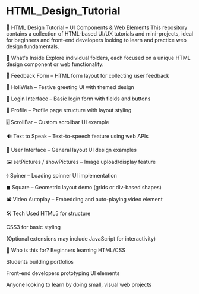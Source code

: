 # HTML_Design_Tutorial

🎨 HTML Design Tutorial – UI Components & Web Elements
This repository contains a collection of HTML-based UI/UX tutorials and mini-projects, ideal for beginners and front-end developers looking to learn and practice web design fundamentals.

🔹 What's Inside
Explore individual folders, each focused on a unique HTML design component or web functionality:

📝 Feedback Form – HTML form layout for collecting user feedback

🌈 HoliWish – Festive greeting UI with themed design

🔐 Login Interface – Basic login form with fields and buttons

👤 Profile – Profile page structure with layout styling

🎚 ScrollBar – Custom scrollbar UI example

🔊 Text to Speak – Text-to-speech feature using web APIs

🧩 User Interface – General layout UI design examples

🖼 setPictures / showPictures – Image upload/display feature

🌀 Spiner – Loading spinner UI implementation

◼ Square – Geometric layout demo (grids or div-based shapes)

📽 Video Autoplay – Embedding and auto-playing video element

🛠 Tech Used
HTML5 for structure

CSS3 for basic styling

(Optional extensions may include JavaScript for interactivity)

📌 Who is this for?
Beginners learning HTML/CSS

Students building portfolios

Front-end developers prototyping UI elements

Anyone looking to learn by doing small, visual web projects
